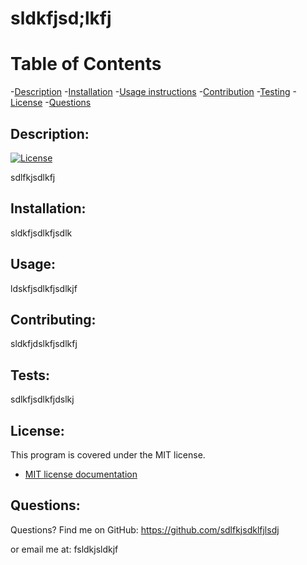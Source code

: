
# sldkfjsd;lkfj

# Table of Contents

-[Description](#description)
-[Installation](#installation)
-[Usage instructions](#usage)
-[Contribution](#contribution)
-[Testing](#testing)
-[License](#license)
-[Questions](#questions)

## Description:
[![License](https://img.shields.io/badge/License-MIT-purple.svg)](https://opensource.org/licenses/MIT)

sdlfkjsdlkfj
## Installation:
sldkfjsdlkfjsdlk
## Usage:
ldskfjsdlkfjsdlkjf
## Contributing:
sldkfjdslkfjsdlkfj
## Tests:
sdlkfjsdlkfjdslkj
## License:
This program is covered under the MIT license.
- [MIT license documentation](https://opensource.org/licenses/MIT)
## Questions:
Questions? Find me on GitHub:
https://github.com/sdlfkjsdklfjlsdj

or email me at:
fsldkjsldkjf
